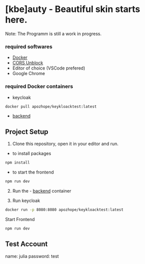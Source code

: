# [kbe]auty - Beautiful skin starts here.

Note: The Programm is still a work in progress.

### required softwares
- [Docker](https://docs.docker.com/get-docker/) 
- [CORS Unblock](https://chrome.google.com/webstore/detail/cors-unblock/lfhmikememgdcahcdlaciloancbhjino/related)
- Editor of choice (VSCode prefered)
- Google Chrome

### required Docker containers
- keycloak
```sh
docker pull apozhope/keykloacktest:latest
```
- [backend](https://github.com/kbe-ws22/Complete)

## Project Setup
1. Clone this repository, open it in your editor and run.
- to install packages
```sh
npm install
```
- to start the frontend
```sh
npm run dev
```
2. Run the - [backend](https://github.com/kbe-ws22/Complete) container

3. Run keycloak

```sh
docker run -p 8080:8080 apozhope/keykloacktest:latest
```
Start Frontend
```sh
npm run dev
```
## Test Account
name: julia
password: test
